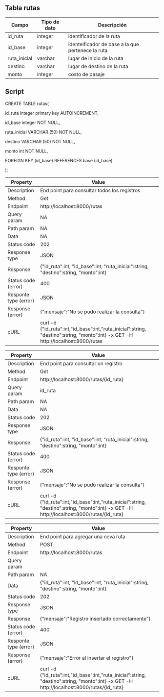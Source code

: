 ## Tabla rutas

|Campo|Tipo de dato|Descripción|
|---|---|---|
|id_ruta|integer|identificador de la ruta|
|id_base|integer|identeificador de base a la que pertenece la ruta|
|ruta_inicial|varchar|lugar de inicio de la ruta|
|destino|varchar|lugar de destino de la ruta|
|monto|integer|costo de pasaje|

## Script
CREATE TABLE rutas(

id_ruta integer primary key AUTOINCREMENT,

id_base integer NOT NULL,

ruta_inicial VARCHAR (50) NOT NULL,

destino VARCHAR (50) NOT NULL,

monto int NOT NULL,

FOREIGN KEY (id_base) REFERENCES base (id_base)

);

|Property|Value|
|---|---|
|Description|End point para consultar todos los registros|
|Method|Get|
|Endpoint|http://localhost:8000/rutas|
|Query param|NA|
|Path param|NA|
|Data| NA|
|Status code|202|
|Response type|JSON|
|Response|{"id_ruta":int, "id_base":int, "ruta_inicial":string, "destino":string, "monto":int}|
|Status code (error)|400|
|Responte type (error)|JSON|
|Response (error)|{"mensaje":"No se pudo realizar la consulta"}|
|cURL|curl -d {"id_ruta":int,"id_base":int,"ruta_inicial":string, "destino":string, "monto":int} -x GET -H http://localhost:8000/rutas|


|Property|Value|
|---|---|
|Description|End point para consultar un registro|
|Method|Get|
|Endpoint|http://localhost:8000/rutas/{id_ruta}|
|Query param|id_ruta|
|Path param|NA|
|Data| NA|
|Status code|202|
|Response type|JSON|
|Response|{"id_ruta":int, "id_base":int, "ruta_inicial":string, "destino":string, "monto":int}|
|Status code (error)|400|
|Responte type (error)|JSON|
|Response (error)|{"mensaje":"No se pudo realizar la consulta"}|
|cURL|curl -d {"id_ruta":int,"id_base":int,"ruta_inicial":string, "destino":string, "monto":int} -x GET -H http://localhost:8000/rutas/{id_ruta}|

|Property|Value|
|---|---|
|Description|End point para agregar una neva ruta|
|Method|POST|
|Endpoint|http://localhost:8000/rutas|
|Query param||
|Path param|NA|
|Data|{"id_ruta":int, "id_base":int, "ruta_inicial":string, "destino":string, "monto":int}|
|Status code|202|
|Response type|JSON|
|Response|{"mensaje":"Registro insertado correctamente"}|
|Status code (error)|400|
|Responte type (error)|JSON|
|Response (error)|{"mensaje":"Error al insertar el registro"}|
|cURL|curl -d {"id_ruta":int,"id_base":int,"ruta_inicial":string, "destino":string, "monto":int} -x GET -H http://localhost:8000/rutas/{id_ruta}|
